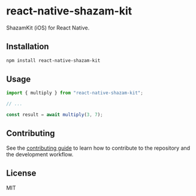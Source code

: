 # react-native-shazam-kit

ShazamKit (iOS) for React Native.

## Installation

```sh
npm install react-native-shazam-kit
```

## Usage

```js
import { multiply } from "react-native-shazam-kit";

// ...

const result = await multiply(3, 7);
```

## Contributing

See the [contributing guide](CONTRIBUTING.md) to learn how to contribute to the repository and the development workflow.

## License

MIT
